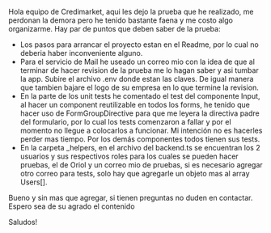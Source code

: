 Hola equipo de Credimarket, aqui les dejo la prueba que he realizado, me perdonan la demora pero he tenido bastante faena y me costo algo organizarme.
Hay par de puntos que deben saber de la prueba:

- Los pasos para arrancar el proyecto estan en el Readme, por lo cual no deberia haber inconveniente alguno.
- Para el servicio de Mail he useado un correo mio con la idea de que al terminar de hacer revision de la prueba me lo hagan saber y asi tumbar la app. Subire el archivo .env donde estan las claves. De igual manera que tambien bajare el logo de su empresa en lo que termine la revision.
- En la parte de los unit tests he comentado el test del componente Input, al hacer un component reutilizable en todos los forms, he tenido que hacer uso de FormGroupDirective
  para que me leyera la directiva padre del formulario, por lo cual los tests comenzaron a fallar y por el momento no llegue a colocarlos a funcionar. Mi intención no es hacerles perder mas tiempo. Por los demás componentes todos tienen sus tests.
- En la carpeta \_helpers, en el archivo del backend.ts se encuentran los 2 usuarios y sus respectivos roles para los cuales se pueden hacer pruebas, el de Oriol y un correo mio de pruebas, si es necesario agregar otro correo para tests, solo hay que agregarle un objeto mas al array Users[].

Bueno y sin mas que agregar, si tienen preguntas no duden en contactar. Espero sea de su agrado el contenido

Saludos!
